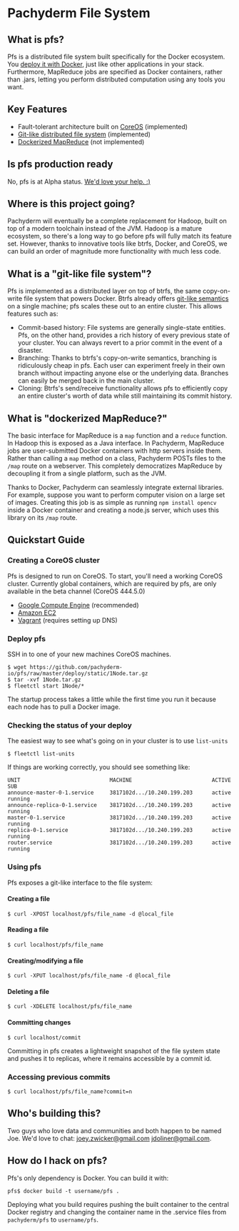 # Pachyderm File System

## What is pfs?
Pfs is a distributed file system built specifically for the Docker
ecosystem. You [deploy it with Docker](https://registry.hub.docker.com/u/pachyderm/pfs/),
just like other applications in your stack. Furthermore,
MapReduce jobs are specified as Docker containers, rather than .jars,
letting you perform distributed computation using any tools you want.

## Key Features
- Fault-tolerant architecture built on [CoreOS](https://coreos.com) (implemented)
- [Git-like distributed file system](#what-is-a-git-like-file-system) (implemented)
- [Dockerized MapReduce](#what-is-dockerized-mapreduce) (not implemented)

## Is pfs production ready
No, pfs is at Alpha status. [We'd love your help. :)](#how-do-i-hack-on-pfs)

## Where is this project going?
Pachyderm will eventually be a complete replacement for Hadoop, built on top of
a modern toolchain instead of the JVM. Hadoop is a mature ecosystem, so there's
a long way to go before pfs will fully match its feature set. However, thanks to innovative tools like btrfs, Docker, and CoreOS, we can build an order of magnitude more functionality with much less code.

## What is a "git-like file system"?
Pfs is implemented as a distributed layer on top of btrfs, the same
copy-on-write file system that powers Docker. Btrfs already offers
[git-like semantics](http://zef.me/6023/who-needs-git-when-you-got-zfs/) on a
single machine; pfs scales these out to an entire cluster. This allows features such as:
- Commit-based history: File systems are generally single-state entities. Pfs,
on the other hand, provides a rich history of every previous state of your
cluster. You can always revert to a prior commit in the event of a
disaster.
- Branching: Thanks to btrfs's copy-on-write semantics, branching is ridiculously
cheap in pfs. Each user can experiment freely in their own branch without
impacting anyone else or the underlying data. Branches can easily be merged back in the main cluster.
- Cloning: Btrfs's send/receive functionality allows pfs to efficiently copy
an entire cluster's worth of data while still maintaining its commit history.

## What is "dockerized MapReduce?"
The basic interface for MapReduce is a `map` function and a `reduce` function.
In Hadoop this is exposed as a Java interface. In Pachyderm, MapReduce jobs are
user-submitted Docker containers with http servers inside them. Rather than
calling a `map` method on a class, Pachyderm POSTs files to the `/map` route on
a webserver. This completely democratizes MapReduce by decoupling it from a
single platform, such as the JVM.

Thanks to Docker, Pachyderm can seamlessly integrate external libraries. For example, suppose you want to perform computer
vision on a large set of images. Creating this job is as simple as
running `npm install opencv` inside a Docker container and creating a node.js server, which uses this library on its `/map` route.

## Quickstart Guide

### Creating a CoreOS cluster
Pfs is designed to run on CoreOS. To start, you'll need a working CoreOS
cluster. Currently global containers, which are required by pfs, are only
available in the beta channel (CoreOS 444.5.0)

- [Google Compute Engine](https://coreos.com/docs/running-coreos/cloud-providers/google-compute-engine/) (recommended)
- [Amazon EC2](https://coreos.com/docs/running-coreos/cloud-providers/ec2/)
- [Vagrant](https://coreos.com/docs/running-coreos/platforms/vagrant/) (requires setting up DNS)

### Deploy pfs
SSH in to one of your new machines CoreOS machines.

```shell
$ wget https://github.com/pachyderm-io/pfs/raw/master/deploy/static/1Node.tar.gz
$ tar -xvf 1Node.tar.gz
$ fleetctl start 1Node/*
```

The startup process takes a little while the first time you run it because
each node has to pull a Docker image.

### Checking the status of your deploy
The easiest way to see what's going on in your cluster is to use `list-units`
```shell
$ fleetctl list-units
```

If things are working correctly, you should see something like:

```
UNIT                            MACHINE                         ACTIVE  SUB
announce-master-0-1.service     3817102d.../10.240.199.203      active  running
announce-replica-0-1.service    3817102d.../10.240.199.203      active  running
master-0-1.service              3817102d.../10.240.199.203      active  running
replica-0-1.service             3817102d.../10.240.199.203      active  running
router.service                  3817102d.../10.240.199.203      active  running
```

### Using pfs
Pfs exposes a git-like interface to the file system:

#### Creating a file
```shell
$ curl -XPOST localhost/pfs/file_name -d @local_file
```

#### Reading a file
```shell
$ curl localhost/pfs/file_name
```

#### Creating/modifying a file
```shell
$ curl -XPUT localhost/pfs/file_name -d @local_file
```

#### Deleting a file
```shell
$ curl -XDELETE localhost/pfs/file_name
```

#### Committing changes
```shell
$ curl localhost/commit
```

Committing in pfs creates a lightweight snapshot of the file system state and
pushes it to replicas, where it remains accessible by a commit id.

### Accessing previous commits
```shell
$ curl localhost/pfs/file_name?commit=n
```

## Who's building this?
Two guys who love data and communities and both happen to be named Joe. We'd love
to chat: joey.zwicker@gmail.com jdoliner@gmail.com.

## How do I hack on pfs?
Pfs's only dependency is Docker. You can build it with:
```shell
pfs$ docker build -t username/pfs .
```
Deploying what you build requires pushing the built container to the central
Docker registry and changing the container name in the .service files from
`pachyderm/pfs` to `username/pfs`.
